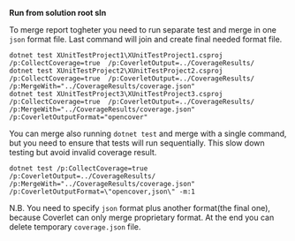**Run from solution root sln**

To merge report togheter you need to run separate test and merge in one `json` format file.
Last command will join and create final needed format file.

```
dotnet test XUnitTestProject1\XUnitTestProject1.csproj /p:CollectCoverage=true  /p:CoverletOutput=../CoverageResults/
dotnet test XUnitTestProject2\XUnitTestProject2.csproj /p:CollectCoverage=true  /p:CoverletOutput=../CoverageResults/ /p:MergeWith="../CoverageResults/coverage.json"
dotnet test XUnitTestProject3\XUnitTestProject3.csproj /p:CollectCoverage=true  /p:CoverletOutput=../CoverageResults/ /p:MergeWith="../CoverageResults/coverage.json" /p:CoverletOutputFormat="opencover"
```

You can merge also running `dotnet test` and merge with a single command, but you need to ensure that tests will run sequentially. This slow down testing but avoid invalid coverage result.

```
dotnet test /p:CollectCoverage=true  /p:CoverletOutput=../CoverageResults/ /p:MergeWith="../CoverageResults/coverage.json" /p:CoverletOutputFormat=\"opencover,json\" -m:1
```
N.B. You need to specify `json` format plus another format(the final one), because Coverlet can only merge proprietary format. At the end you can delete temporary `coverage.json` file.